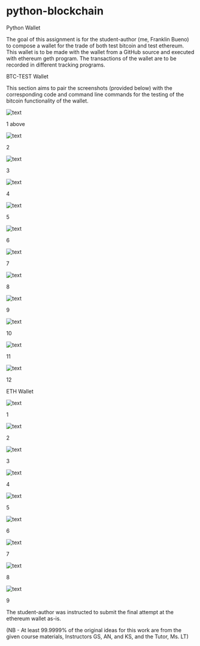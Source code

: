 # python-blockchain
Python Wallet



The goal of this assignment is for the student-author (me, Franklin Bueno) to compose a wallet for the trade of both test bitcoin and test ethereum. This wallet is to be made with the wallet from a GitHub source and executed with ethereum geth program. The transactions of the wallet are to be recorded in different tracking programs.









BTC-TEST Wallet

This section aims to pair the screenshots (provided below) with the corresponding code and command line commands for the testing of the bitcoin functionality of the wallet.


![text](/Screenshots/Screenshot%20(1973).png)

1 above



![text](/Screenshots/Screenshot%20(1974).png)


2


![text](/Screenshots/Screenshot%20(1975).png)


3



![text](/Screenshots/Screenshot%20(1976).png)


4


![text](/Screenshots/Screenshot%20(1977).png)




5

![text](/Screenshots/Screenshot%20(1978).png)



6

![text](/Screenshots/Screenshot%20(1979).png)



7

![text](/Screenshots/Screenshot%20(1980).png)



8


![text](/Screenshots/Screenshot%20(1981).png)




9

![text](/Screenshots/Screenshot%20(1982).png)



10

![text](/Screenshots/Screenshot%20(1983).png)



11

![text](/Screenshots/Screenshot%20(1984).png)



12


ETH Wallet





![text](/Screenshots/Screenshot%20(2018).png)


1


![text](/Screenshots/Screenshot%20(2019).png)


2



![text](/Screenshots/Screenshot%20(2021).png)



3



![text](/Screenshots/Screenshot%20(2025).png)



4



![text](/Screenshots/Screenshot%20(2026).png)



5



![text](/Screenshots/Screenshot%20(2027).png)



6


![text](/Screenshots/Screenshot%20(2028).png)



7



![text](/Screenshots/Screenshot%20(2029).png)



8


![text](/Screenshots/Screenshot%20(2030).png)


9



The student-author was instructed to submit the final attempt at the ethereum wallet as-is.





(NB - At least 99.9999% of the original ideas for this work are from the given course materials, Instructors GS, AN, and KS, and the Tutor, Ms. LT)

